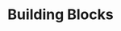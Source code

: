 ---
pid: LLP337
title: Building Blocks
location_transcription: Rittenhouse Square
zipcode: '19107'
outside_phl: 
neighborhood: Washington Square West,Avenue of The Arts,Midtown Village,Chinatown
age: '11'
age_range: 6-13
instagram: 
image_file_name: LLP_337.jpg
proposal_transcription: 
topic: Architecture,Pop Culture
topic_summary: 0, 0
type: Sculpture Statue
keywords_other: blocks
credit: Amela Hoffman
image_labels: 
twitter: 
facebook: 
permalink: "/monuments/llp337/"
layout: item-page
---